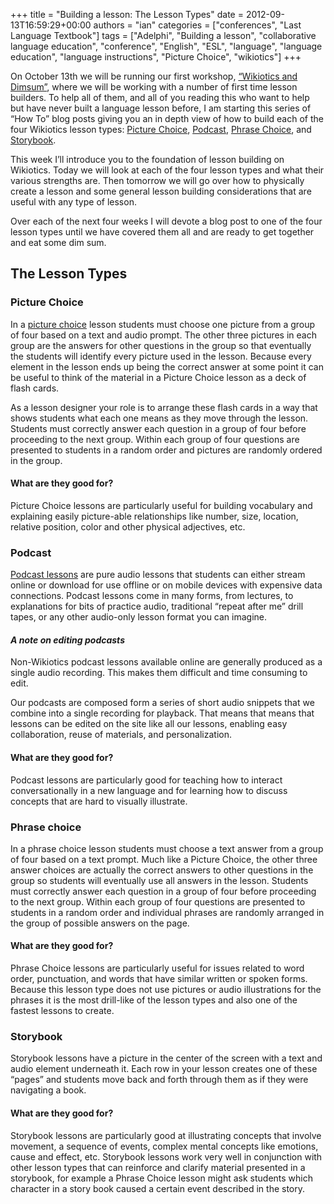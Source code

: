 +++
title = "Building a lesson: The Lesson Types"
date = 2012-09-13T16:59:29+00:00
authors = "ian"
categories = ["conferences", "Last Language Textbook"]
tags = ["Adelphi", "Building a lesson", "collaborative language education", "conference", "English", "ESL", "language", "language education", "language instructions", "Picture Choice", "wikiotics"]
+++

On October 13th we will be running our first workshop, [“Wikiotics and Dimsum”](/blog/2012/09/workshop-and-dimsum/), where we will be working with a number of first time lesson builders. To help all of them, and all of you reading this who want to help but have never built a language lesson before, I am starting this series of “How To” blog posts giving you an in depth view of how to build each of the four Wikiotics lesson types: [Picture Choice](/en/Introduction), [Podcast](/user/ian/FSI-Mandarin-Module01-Unit01), [Phrase Choice](/en/WANY_Hospital_grammar), and [Storybook](/en/LittleRedRidingHood).

This week I’ll introduce you to the foundation of lesson building on Wikiotics. Today we will look at each of the four lesson types and what their various strengths are. Then tomorrow we will go over how to physically create a lesson and some general lesson building considerations that are useful with any type of lesson.

Over each of the next four weeks I will devote a blog post to one of the four lesson types until we have covered them all and are ready to get together and eat some dim sum.

## The Lesson Types

### Picture Choice

In a [picture choice](/en/Introduction) lesson students must choose one picture from a group of four based on a text and audio prompt. The other three pictures in each group are the answers for other questions in the group so that eventually the students will identify every picture used in the lesson. Because every element in the lesson ends up being the correct answer at some point it can be useful to think of the material in a Picture Choice lesson as a deck of flash cards.

As a lesson designer your role is to arrange these flash cards in a way that shows students what each one means as they move through the lesson. Students must correctly answer each question in a group of four before proceeding to the next group. Within each group of four questions are presented to students in a random order and pictures are randomly ordered in the group.

#### What are they good for?

Picture Choice lessons are particularly useful for building vocabulary and explaining easily picture-able relationships like number, size, location, relative position, color and other physical adjectives, etc.

### Podcast

[Podcast lessons](/user/ian/FSI-Mandarin-Module01-Unit01) are pure audio lessons that students can either stream online or download for use offline or on mobile devices with expensive data connections. Podcast lessons come in many forms, from lectures, to explanations for bits of practice audio, traditional “repeat after me” drill tapes, or any other audio-only lesson format you can imagine.

#### *A note on editing podcasts*

Non-Wikiotics podcast lessons available online are generally produced as a single audio recording. This makes them difficult and time consuming to edit.

Our podcasts are composed form a series of short audio snippets that we combine into a single recording for playback. That means that means that lessons can be edited on the site like all our lessons, enabling easy collaboration, reuse of materials, and personalization.

#### What are they good for?

Podcast lessons are particularly good for teaching how to interact conversationally in a new language and for learning how to discuss concepts that are hard to visually illustrate.

### Phrase choice

In a phrase choice lesson students must choose a text answer from a group of four based on a text prompt. Much like a Picture Choice, the other three answer choices are actually the correct answers to other questions in the group so students will eventually use all answers in the lesson. Students must correctly answer each question in a group of four before proceeding to the next group. Within each group of four questions are presented to students in a random order and individual phrases are randomly arranged in the group of possible answers on the page.

#### What are they good for?

Phrase Choice lessons are particularly useful for issues related to word order, punctuation, and words that have similar written or spoken forms. Because this lesson type does not use pictures or audio illustrations for the phrases it is the most drill-like of the lesson types and also one of the fastest lessons to create.

### Storybook

Storybook lessons have a picture in the center of the screen with a text and audio element underneath it. Each row in your lesson creates one of these “pages” and students move back and forth through them as if they were navigating a book.

#### What are they good for?

Storybook lessons are particularly good at illustrating concepts that involve movement, a sequence of events, complex mental concepts like emotions, cause and effect, etc. Storybook lessons work very well in conjunction with other lesson types that can reinforce and clarify material presented in a storybook, for example a Phrase Choice lesson might ask students which character in a story book caused a certain event described in the story.
